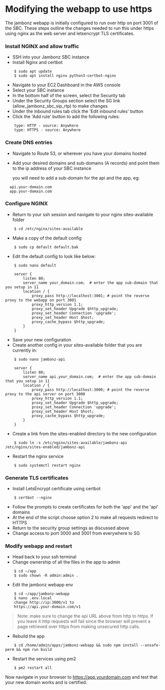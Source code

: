# Modifying the webapp to use https

The jambonz webapp is initially configured to run over http on port 3001 of the SBC.  These steps outline the changes needed to run this under https using nginx as the web server and letsencrypt TLS certificates.

### Install NGINX and allow traffic

* SSH into your Jambonz SBC instance
* Install Nginx and certbot
```shell
    $ sudo apt update
    $ sudo apt install nginx python3-certbot-nginx
```
* Navigate to your EC2 Dashboard in the AWS console
* Select your SBC instance
* In the bottom half of the screen, select the Security tab
* Under the Security Groups section select the SG link (allow_jambonz_sbc_sip_rtp) to make changes
* Under the inbound rules tab click the 'Edit inbound rules' button
* Click the 'Add rule' button to add the following rules:
```shell
    type: HTTP - source: Anywhere
    type: HTTPS - source: Anywhere
```

### Create DNS entries

* Navigate to Route 53, or wherever you have your domains hosted
* Add your desired domains and sub-domains (A records) and point them to the ip address of your SBC instance

	you will need to add a sub-domain for the api and the app, eg: 
```
  api.your-domain.com
  app.your-domain.com
```	

### Configure NGINX

* Return to your ssh session and navigate to your nginx sites-available folder
```shell
    $ cd /etc/nginx/sites-available
```
* Make a copy of the default config
```shell
    $ sudo cp default default.bak
```
* Edit the default config to look like below:
```shell
    $ sudo nano default

    server {
        listen 80;
        server_name your_domain.com;  # enter the app sub-domain that you setup in 11
        location / {
            proxy_pass http://localhost:3001; # point the reverse proxy to the webapp on port 3001
            proxy_http_version 1.1;
            proxy_set_header Upgrade $http_upgrade;
            proxy_set_header Connection 'upgrade';
            proxy_set_header Host $host;
            proxy_cache_bypass $http_upgrade;
        }
    }
```
* Save your new configuration
* Create another config in your sites-available folder that you are currently in:
```shell
    $ sudo nano jambonz-api

    server {
        listen 80;
        server_name api.your_domain.com;  # enter the app sub-domain that you setup in 11
        location / {
            proxy_pass http://localhost:3000; # point the reverse proxy to the api server on port 3000
            proxy_http_version 1.1;
            proxy_set_header Upgrade $http_upgrade;
            proxy_set_header Connection 'upgrade';
            proxy_set_header Host $host;
            proxy_cache_bypass $http_upgrade;
        }
    }
```
* Create a link from the sites-enabled directory to the new configuration
```shell
    $ sudo ln -s /etc/nginx/sites-available/jambonz-api /etc/nginx/sites-enabled/jambonz-api 
```

* Restart the nginx service
```shell
    $ sudo systemctl restart nginx
```

### Generate TLS certificates

* Install LetsEncrypt certificate using certbot
```shell
    $ certbot --nginx
```
* Follow the prompts to create certificates for both the 'app' and the 'api' domains
* At the end of the script choose option 2 to make all requests redirect to HTTPS
* Return to the security group settings as discussed above
* Change access to port 3000 and 3001 from everywhere to SG

### Modify webapp and restart

* Head back to your ssh terminal
* Change ownership of all the files in the app to admin
```
	$ cd ~/app
	$ sudo chown -R admin:admin . 
```
* Edit the jambonz webapp env
```
	$ cd ~/app/jambonz-webapp
	$ nano .env.local
	change http://ip:3000/v1 to
	https://api.your-domain.com/v1
```
> Note: make sure to change the api URL above from http to https.  If you leave it http requests will fail since the browser will prevent a page retrieved over https from making unsecured http calls.

* Rebuild the app
```
	$ cd /home/admin/apps/jambonz-webapp && sudo npm install --unsafe-perm && npm run build
```
* Restart the services using pm2
```
	$ pm2 restart all
```

Now navigate in your browser to https://app.yourdomain.com and test that your new domain works and is certified.

